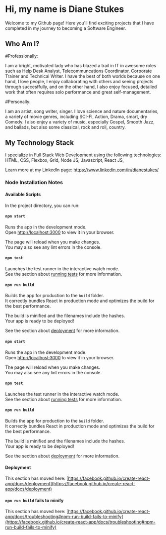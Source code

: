 # Hi, my name is Diane Stukes

Welcome to my Github page!  Here you'll find exciting projects that I have completed in my journey to becoming a Software Engineer.

## Who Am I?

#Professionally:

I am a bright, motivated lady who has blazed a trail in IT in awesome roles such as Help Desk Analyst, Telecommuncations Coordinator, Corporate Trainer and Technical Writer. I have the best of both worlds because on one hand, I love people, I enjoy collaborating with others and seeing projects through succesffully, and on the other hand, I also enjoy focused, detailed work that often requires solo performance and great self-management.

#Personally:

I am an artist, song writer, singer. I love science and nature documentaries, a variety of movie genres, including SCI-FI, Action, Drama, smart, dry Comedy. I also enjoy a variety of music, especially Gospel, Smooth Jazz, and ballads, but also some classical, rock and roll, country.

## My Technology Stack

I specialize in Full Stack Web Development using the following technologies:
HTML,
CSS,
Flexbox,
Grid,
Node JS,
Javascript,
React JS,

Learn more at my LinkedIn page: https://www.linkedin.com/in/dianestukes/








### Node Installation Notes

#### Available Scripts

In the project directory, you can run:

#### `npm start`

Runs the app in the development mode.\
Open [http://localhost:3000](http://localhost:3000) to view it in your browser.

The page will reload when you make changes.\
You may also see any lint errors in the console.

#### `npm test`

Launches the test runner in the interactive watch mode.\
See the section about [running tests](https://facebook.github.io/create-react-app/docs/running-tests) for more information.

#### `npm run build`

Builds the app for production to the `build` folder.\
It correctly bundles React in production mode and optimizes the build for the best performance.

The build is minified and the filenames include the hashes.\
Your app is ready to be deployed!

See the section about [deployment](https://facebook.github.io/create-react-app/docs/deployment) for more information.



#### `npm start`

Runs the app in the development mode.\
Open [http://localhost:3000](http://localhost:3000) to view it in your browser.

The page will reload when you make changes.\
You may also see any lint errors in the console.

#### `npm test`

Launches the test runner in the interactive watch mode.\
See the section about [running tests](https://facebook.github.io/create-react-app/docs/running-tests) for more information.

#### `npm run build`

Builds the app for production to the `build` folder.\
It correctly bundles React in production mode and optimizes the build for the best performance.

The build is minified and the filenames include the hashes.\
Your app is ready to be deployed!

See the section about [deployment](https://facebook.github.io/create-react-app/docs/deployment) for more information.

#### Deployment

This section has moved here: [https://facebook.github.io/create-react-app/docs/deployment](https://facebook.github.io/create-react-app/docs/deployment)

#### `npm run build` fails to minify

This section has moved here: [https://facebook.github.io/create-react-app/docs/troubleshooting#npm-run-build-fails-to-minify](https://facebook.github.io/create-react-app/docs/troubleshooting#npm-run-build-fails-to-minify)
